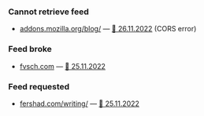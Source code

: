 ### Cannot retrieve feed

* [addons.mozilla.org/blog/](https://addons.mozilla.org/blog/) — [💬 26.11.2022](https://www.reddit.com/r/firefox/comments/z4u4kb/feedbro_addon_cant_access_feed_of_firefox_addons/) (CORS error)

### Feed broke

* [fvsch.com](https://fvsch.com/) — [💬 25.11.2022](https://twitter.com/simevidas/status/1595976232226770944)

### Feed requested

* [fershad.com/writing/](https://fershad.com/writing/) — [💬 25.11.2022](https://twitter.com/simevidas/status/1596190828317507584)
